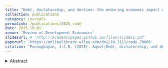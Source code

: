 ```yaml
---
title: "Debt, dictatorship, and decline: the enduring economic impact of the Philippines’ 1980s crisis"
collection: publications
category: journals
permalink: /publications/2025_rode
date: 2025-10-01
venue: 'Review of Development Economics'
slidesurl: # 'http://academicpages.github.io/files/slides1.pdf'
paperurl: 'https://onlinelibrary.wiley.com/doi/10.1111/rode.70066'
citation: 'Punongbayan, J.C.B. (2025). &quot;Debt, dictatorship, and decline: the enduring economic impact of the Philippines’ 1980s crisis.&quot; <i>Review of Development Economics</i>.'
---
```

<details>
<summary>Abstract</summary>
One of the enduring economic puzzles in East Asia is the Philippines' lagging economic performance since the late 20th century. This paper examines the long-run consequences of the country's sovereign debt crisis in the early 1980s—a unique event in East Asia at the time, triggered by a combination of adverse global shocks and domestic policy failures under the dictatorship of Ferdinand E. Marcos (1972–1986). We test the hypothesis that this crisis caused a lasting negative shock to the Philippines' growth trajectory. Using the synthetic control method, we find that from 1981 to 2019, annual synthetic GDP exceeded actual GDP by an average of 110%, suggesting a permanent downward shift in economic trajectory. We validate these findings with a range of placebo tests. Overall, the results highlight the extreme extent to which a severe debt crisis—caused and amplified by authoritarian economic mismanagement—can cast a long shadow over a developing country's subsequent growth trajectory.
</details>